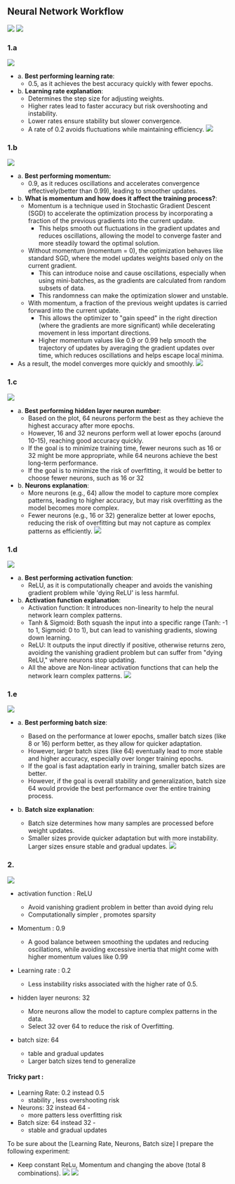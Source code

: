 ## Neural Network Workflow 
![](Tensorflow_NN_structure.png)
![](code_screens/nn.png)

### 1.a 
![](code_screens/1_a.png)
- a. **Best performing learning rate**: 
  - 0.5, as it achieves the best accuracy quickly with fewer epochs.
- b. **Learning rate explanation**:
  - Determines the step size for adjusting weights.
  - Higher rates lead to faster accuracy but risk overshooting and instability. 
  - Lower rates ensure stability but slower convergence. 
  - A rate of 0.2 avoids fluctuations while maintaining efficiency.
![](images/results_ex1_a.png)
### 1.b
![](code_screens/1_b.png)
- a. **Best performing momentum:**
  - 0.9, as it reduces oscillations and accelerates convergence effectively(better than 0.99), leading to smoother updates.
- b. **What is momentum and how does it affect the training process?**:
  - Momentum is a technique used in Stochastic Gradient Descent (SGD) to accelerate the optimization process by incorporating a fraction of the previous gradients into the current update.
    - This helps smooth out fluctuations in the gradient updates and reduces oscillations, allowing the model to converge faster and more steadily toward the optimal solution.
  - Without momentum (momentum = 0), the optimization behaves like standard SGD, where the model updates weights based only on the current gradient.
    - This can introduce noise and cause oscillations, especially when using mini-batches, as the gradients are calculated from random subsets of data.
    - This randomness can make the optimization slower and unstable.
  - With momentum, a fraction of the previous weight updates is carried forward into the current update.
    - This allows the optimizer to "gain speed" in the right direction (where the gradients are more significant) while decelerating movement in less important directions.
    - Higher momentum values like 0.9 or 0.99 help smooth the trajectory of updates by averaging the gradient updates over time, which reduces oscillations and helps escape local minima.
- As a result, the model converges more quickly and smoothly.
![](images/results_ex1_b.png)


### 1.c 
![](code_screens/1_c.png)
- a. **Best performing hidden layer neuron number**:
  - Based on the plot, 64 neurons perform the best as they achieve the highest accuracy after more epochs. 
  - However, 16 and 32 neurons perform well at lower epochs (around 10-15), reaching good accuracy quickly.
  - If the goal is to minimize training time, fewer neurons such as 16 or 32 might be more appropriate, while 64 neurons achieve the best long-term performance.
  - If the goal is to minimize the risk of overfitting, it would be better to choose fewer neurons, such as 16 or 32
- b. **Neurons explanation**: 
  - More neurons (e.g., 64) allow the model to capture more complex patterns, leading to higher accuracy, but may risk overfitting as the model becomes more complex.
  - Fewer neurons (e.g., 16 or 32) generalize better at lower epochs, reducing the risk of overfitting but may not capture as complex patterns as efficiently.
![](images/results_ex1_c.png)


### 1.d 
![](code_screens/1_d.png)
- a. **Best performing activation function**:
  - ReLU, as it is computationally cheaper and avoids the vanishing gradient problem while 'dying ReLU' is less harmful.
- b. **Activation function explanation**: 
  - Activation function: It introduces non-linearity to help the neural network learn complex patterns.
  - Tanh & Sigmoid: Both squash the input into a specific range (Tanh: -1 to 1, Sigmoid: 0 to 1), but can lead to vanishing gradients, slowing down learning.
  - ReLU: It outputs the input directly if positive, otherwise returns zero, avoiding the vanishing gradient problem but can suffer from "dying ReLU," where neurons stop updating.
  - All the above are Non-linear activation functions that can help the network learn complex patterns.
![](images/results_ex1_d.png)



### 1.e 
![](code_screens/1_e.png)
- a. **Best performing batch size**: 
  - Based on the performance at lower epochs, smaller batch sizes (like 8 or 16) perform better, as they allow for quicker adaptation.
  - However, larger batch sizes (like 64) eventually lead to more stable and higher accuracy, especially over longer training epochs.
  - If the goal is fast adaptation early in training, smaller batch sizes are better. 
  - However, if the goal is overall stability and generalization, batch size 64 would provide the best performance over the entire training process.

- b. **Batch size explanation**: 
  - Batch size determines how many samples are processed before weight updates.
  - Smaller sizes provide quicker adaptation but with more instability. Larger sizes ensure stable and gradual updates.
![](images/results_ex1_e.png)


### 2.
![](code_screens/2.png)
 - activation function : ReLU
   - Avoid vanishing gradient problem in better than avoid dying relu
   - Computationally simpler , promotes sparsity 

 - Momentum : 0.9
    - A good balance between smoothing the updates and reducing oscillations, while avoiding excessive inertia that might come with higher momentum values like 0.99   

 - Learning rate  : 0.2
    - Less instability risks associated with the higher rate of 0.5.

 - hidden layer neurons: 32
   - More neurons allow the model to capture complex patterns in the data.
   - Select 32 over 64 to reduce the risk of Overfitting.

 - batch size:  64
    - table and gradual updates 
    - Larger batch sizes tend to generalize

#### Tricky part : 
- Learning Rate: 0.2 instead 0.5 
  - stability , less  overshooting  risk 
- Neurons: 32  instead 64 -
  - more patters less overfitting risk 
- Batch size: 64  instead 32 -
  - stable and gradual updates

To be sure about the [Learning Rate, Neurons, Batch size] I prepare the following experiment:
* Keep constant ReLu, Momentum and changing the above (total 8 combinations). 
![](images/results_222_limited_yaxis.png)
![](images/lr_0.2_neurons_32_batch_size_64.png)